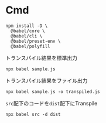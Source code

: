 # Cmd

```shell
npm install -D \
  @babel/core \
  @babel/cli \
  @babel/preset-env \
  @babel/polyfill
```


トランスパイル結果を標準出力

```shell
npx babel sample.js
```

トランスパイル結果をファイル出力
```shell
npx babel sample.js -o transpiled.js
```

`src`配下のコードを`dist`配下にTranspile
```
npx babel src -d dist
```

